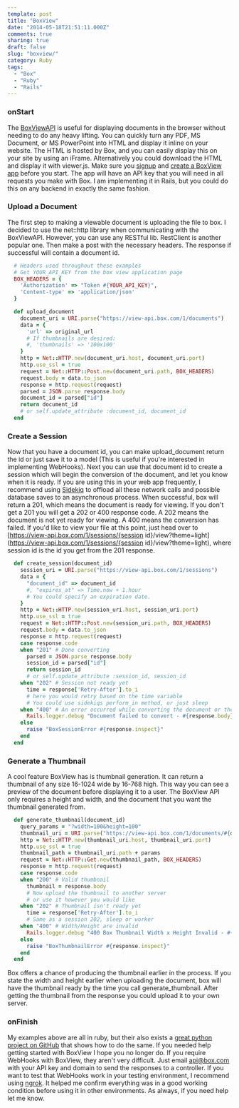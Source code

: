 ```yaml
---
template: post
title: "BoxView"
date: "2014-05-18T21:51:11.000Z"
comments: true
sharing: true
draft: false
slug: "boxview/"
category: Ruby
tags:
  - "Box"
  - "Ruby"
  - "Rails"
---
```


### onStart
The [BoxViewAPI](https://developers.box.com/view/) is useful for displaying documents in the browser without needing to do any heavy lifting. You can quickly turn any PDF, MS Document, or MS PowerPoint into HTML and display it inline on your website. The HTML is hosted by Box, and you can easily display this on your site by using an iFrame. Alternatively you could download the HTML and display it with viewer.js. Make sure you [signup](https://app.box.com/) and [create a BoxView app](https://app.box.com/developers/services) before you start. The app will have an API key that you will need in all requests you make with Box. I am implementing it in Rails, but you could do this on any backend in exactly the same fashion.

### Upload a Document
The first step to making a viewable document is uploading the file to box. I decided to use the net::http library when communicating with the BoxViewAPI. However, you can use any RESTful lib. RestClient is another popular one. Then make a post with the necessary headers. The response if successful will contain a document id.

```ruby
  # Headers used throughout these examples
  # Get YOUR_API_KEY from the box view application page
  BOX_HEADERS = {
    'Authorization' => "Token #{YOUR_API_KEY}",
    'Content-type' => 'application/json'
  }

  def upload_document
    document_uri = URI.parse("https://view-api.box.com/1/documents")
    data = {
      'url' => original_url
      # If thumbnails are desired:
      #, 'thumbnails' => '100x100'
    }
    http = Net::HTTP.new(document_uri.host, document_uri.port)
    http.use_ssl = true
    request = Net::HTTP::Post.new(document_uri.path, BOX_HEADERS)
    request.body = data.to_json
    response = http.request(request)
    parsed = JSON.parse response.body
    document_id = parsed["id"]
    return document_id
    # or self.update_attribute :document_id, document_id
  end
```

### Create a Session
Now that you have a document id, you can make upload_document return the id or just save it to a model (This is useful if you're interested in implementing WebHooks). Next you can use that document id to create a session which will begin the conversion of the document, and let you know when it is ready. If you are using this in your web app frequently, I recommend using [Sidekiq](http://sidekiq.org/) to offload all these network calls and possible database saves to an asynchronous process. When successful, box will return a 201, which means the document is ready for viewing. If you don't get a 201 you will get a 202 or 400 response code. A 202 means the document is not yet ready for viewing. A 400 means the conversion has failed. If you'd like to view your file at this point, just head over to [https://view-api.box.com/1/sessions/{session id}/view?theme=light](https://view-api.box.com/1/sessions/{session id}/view?theme=light), where session id is the id you get from the 201 response.

```ruby
  def create_session(document_id)
    session_uri = URI.parse("https://view-api.box.com/1/sessions")
    data = {
      "document_id" => document_id
      #, "expires_at" => Time.now + 1.hour
      # You could specify an expiration date.
    }
    http = Net::HTTP.new(session_uri.host, session_uri.port)
    http.use_ssl = true
    request = Net::HTTP::Post.new(session_uri.path, BOX_HEADERS)
    request.body = data.to_json
    response = http.request(request)
    case response.code
    when "201" # Done converting
      parsed = JSON.parse response.body
      session_id = parsed["id"]
      return session_id
      # or self.update_attribute :session_id, session_id
    when "202" # Session not ready yet
      time = response['Retry-After'].to_i
      # here you would retry based on the time variable
      # You could use sidekiqs perform_in method, or just sleep
    when "400" # An error occurred while converting the document or the document does not exist
      Rails.logger.debug "Document failed to convert - #{response.body}"
    else
      raise "BoxSessionError #{response.inspect}"
    end
  end
```

### Generate a Thumbnail
A cool feature BoxView has is thumbnail generation. It can return a thumbnail of any size 16-1024 wide by 16-768 high. This way you can see a preview of the document before displaying it to a user. The BoxView API only requires a height and width, and the document that you want the thumbnail generated from.

```ruby
  def generate_thumbnail(document_id)
    query_params = "?width=100&height=100"
    thumbnail_uri = URI.parse("https://view-api.box.com/1/documents/#{document_id}/thumbnail")
    http = Net::HTTP.new(thumbnail_uri.host, thumbnail_uri.port)
    http.use_ssl = true
    thumbnail_path = thumbnail_uri.path + params
    request = Net::HTTP::Get.new(thumbnail_path, BOX_HEADERS)
    response = http.request(request)
    case response.code
    when "200" # Valid thumbnail
      thumbnail = response.body
      # Now upload the thumbnail to another server
      # or use it however you would like
    when "202" # Thumbnail isn't ready yet
      time = response['Retry-After'].to_i
      # Same as a session 202, sleep or worker
    when "400" # Width/Height are invalid
      Rails.logger.debug "400 Box Thumbnail Width x Height Invalid - #{response.body}"
    else
      raise "BoxThumbnailError #{response.inspect}"
    end
  end
```

Box offers a chance of producing the thumbnail earlier in the process. If you state the width and height earlier when uploading the document, box will have the thumbnail ready by the time you call generate_thumbnail. After getting the thumbnail from the response you could upload it to your own server.

### onFinish
My examples above are all in ruby, but their also exists a [great python project on GitHub](https://view-upload.herokuapp.com/) that shows how to do the same. If you needed help getting started with BoxView I hope you no longer do. If you require WebHooks with BoxView, they aren't very difficult. Just email api@box.com with your API key and domain to send the responses to a controller. If you want to test that WebHooks work in your testing environment, I recommend using [ngrok](https://ngrok.com). It helped me confirm everything was in a good working condition before using it in other environments. As always, if you need help let me know.
